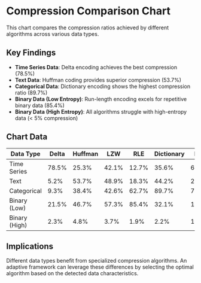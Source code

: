 # Compression Comparison Chart

This chart compares the compression ratios achieved by different algorithms across various data types.

## Key Findings

- **Time Series Data**: Delta encoding achieves the best compression (78.5%)
- **Text Data**: Huffman coding provides superior compression (53.7%)
- **Categorical Data**: Dictionary encoding shows the highest compression ratio (89.7%)
- **Binary Data (Low Entropy)**: Run-length encoding excels for repetitive binary data (85.4%)
- **Binary Data (High Entropy)**: All algorithms struggle with high-entropy data (< 5% compression)

## Chart Data

| Data Type | Delta | Huffman | LZW | RLE | Dictionary | FOR |
|-----------|-------|---------|-----|-----|------------|-----|
| Time Series | 78.5% | 25.3% | 42.1% | 12.7% | 35.6% | 67.2% |
| Text | 5.2% | 53.7% | 48.9% | 18.3% | 44.2% | 2.1% |
| Categorical | 9.3% | 38.4% | 42.6% | 62.7% | 89.7% | 7.5% |
| Binary (Low) | 21.5% | 46.7% | 57.3% | 85.4% | 32.1% | 12.8% |
| Binary (High) | 2.3% | 4.8% | 3.7% | 1.9% | 2.2% | 1.5% |

## Implications

Different data types benefit from specialized compression algorithms. An adaptive framework can leverage these differences by selecting the optimal algorithm based on the detected data characteristics.